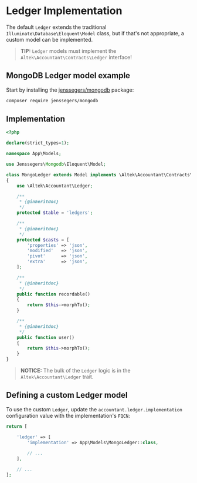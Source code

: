 # Ledger Implementation
The default `Ledger` extends the traditional `Illuminate\Database\Eloquent\Model` class, but if that's not appropriate, a custom model can be implemented.

> **TIP:** `Ledger` models must implement the `Altek\Accountant\Contracts\Ledger` interface!

## MongoDB Ledger model example
Start by installing the [jenssegers/mongodb](https://github.com/jenssegers/laravel-mongodb) package:

```sh
composer require jenssegers/mongodb
```

## Implementation

```php
<?php

declare(strict_types=1);

namespace App\Models;

use Jenssegers\Mongodb\Eloquent\Model;

class MongoLedger extends Model implements \Altek\Accountant\Contracts\Ledger
{
    use \Altek\Accountant\Ledger;

    /**
     * {@inheritdoc}
     */
    protected $table = 'ledgers';

    /**
     * {@inheritdoc}
     */
    protected $casts = [
        'properties' => 'json',
        'modified'   => 'json',
        'pivot'      => 'json',
        'extra'      => 'json',
    ];

    /**
     * {@inheritdoc}
     */
    public function recordable()
    {
        return $this->morphTo();
    }

    /**
     * {@inheritdoc}
     */
    public function user()
    {
        return $this->morphTo();
    }
}
```

> **NOTICE:** The bulk of the `Ledger` logic is in the `Altek\Accountant\Ledger` trait.

## Defining a custom Ledger model
To use the custom `Ledger`, update the `accountant.ledger.implementation` configuration value with the implementation's `FQCN`:

```php
return [

    'ledger' => [
        'implementation' => App\Models\MongoLedger::class,
        
        // ...
    ],

    // ...
];
```
